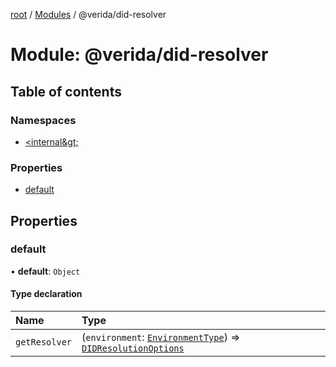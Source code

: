 [root](../README.md) / [Modules](../modules.md) / @verida/did-resolver

# Module: @verida/did-resolver

## Table of contents

### Namespaces

- [&lt;internal\&gt;](verida_did_resolver._internal_.md)

### Properties

- [default](verida_did_resolver.md#default)

## Properties

### default

• **default**: `Object`

#### Type declaration

| Name | Type |
| :------ | :------ |
| `getResolver` | (`environment`: [`EnvironmentType`](../enums/verida_did_resolver._internal_.EnvironmentType.md)) => [`DIDResolutionOptions`](../interfaces/verida_did_resolver._internal_.DIDResolutionOptions.md) |
